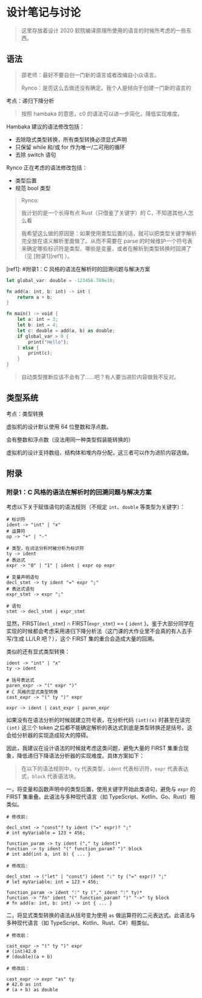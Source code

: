 # 设计笔记与讨论

> 这里存放着设计 2020 软院编译原理所使用的语言的时候所考虑的一些东西。

## 语法

> 邵老师：最好不要自创一门新的语言或者改编自小众语言。
> 
> Rynco：是否这么去做还没有确定。我个人是倾向于创建一门新的语言的
> 

考点：递归下降分析

> 按照 hambaka 的意思，c0 的语法可以进一步简化，降低实现难度。

Hambaka 建议的语法修改包括：

- 去除隐式类型转换，所有类型转换必须显式声明
- 只保留 while 和/或 for 作为唯一/二可用的循环
- 去除 switch 语句

Rynco 正在考虑的语法修改包括：

- 类型后置
- 规范 bool 类型

> Rynco: 
> 
> 我计划的是一个长得有点 Rust（只借鉴了关键字）的 C，不知道其他人怎么看
> 
> 我希望这么做的原因是：如果使用类型后置的话，就可以把类型关键字解析完全放在语义解析里面做了。从而不需要在 parse 的时候维护一个符号表来确定哪些标识符是类型、哪些是变量，或者在解析到类型转换时回溯了（见 [附录1][ref1] ）。
 
[ref1]: #附录1：C 风格的语法在解析时的回溯问题与解决方案
 
```rust
let global_var: double = -123456.789e10;

fn add(a: int, b: int) -> int {
    return a + b;
}

fn main() -> void {
    let a: int = 3;
    let b: int = 4;
    let c: double = add(a, b) as double;
    if global_var > 0 {
        print("Hello");
    } else {
        print(c);
    }
}
```

> 自动类型推断应该不会有了……吧？有人要当进阶内容做我不反对。

## 类型系统

考点：类型转换

虚拟机的设计默认使用 64 位整数和浮点数。

会有整数和浮点数（没法用同一种类型假装能转换的）

虚拟机的设计支持数组、结构体和堆内存分配，这三者可以作为进阶内容选做。


## 附录

### 附录1：C 风格的语法在解析时的回溯问题与解决方案

考虑以下关于赋值语句的语法规则（不规定 `int`、`double` 等类型为关键字）：

```
# 标识符
ident -> "int" | "x"
# 运算符
op -> "+" | "-"

# 类型，在词法分析时被分析为标识符
ty -> ident
# 表达式
expr -> "0" | "1" | ident | expr op expr

# 变量声明语句
decl_stmt -> ty ident "=" expr ";"
# 表达式语句
expr_stmt -> expr ";"

# 语句
stmt -> decl_stmt | expr_stmt
```

显然，FIRST(`decl_stmt`) ∩ FIRST(`expr_stmt`) == { `ident` }。鉴于大部分同学在实现的时候都会考虑采用递归下降分析法（这门课的大作业里不会真的有人去手写/生成 LL/LR 吧？），这个 FIRST 集的重合会造成大量的回溯。

类似的还有显式类型转换：

```
ident -> "int" | "x"
ty -> ident

# 括号表达式
paren_expr -> "(" expr ")"
# C 风格的显式类型转换
cast_expr -> "(" ty ")" expr

expr -> ident | cast_expr | paren_expr
```

如果没有在语法分析的时候就建立符号表，在分析代码 `(int)(x)` 时甚至在读完 `(int)` 这三个 token 之后都不能确定解析的表达式到底是类型转换还是括号。这会给分析器的实现造成较大的障碍。

因此，我建议在设计语法的时候就考虑这类问题，避免大量的 FIRST 集重合现象，降低递归下降语法分析器的实现难度。具体方案如下：

> 在以下的语法规则中，`ty` 代表类型，`ident` 代表标识符，`expr` 代表表达式，`block` 代表语法块。
> 

一，将变量和函数声明中的类型后置，使用关键字开始此类语句，避免与 `expr` 的 FIRST 集重叠。此语法与多种现代语言（如 TypeScript、Kotlin、Go、Rust）相类似。

```
# 修改前:

decl_stmt -> "const"? ty ident ("=" expr)? ";"
# int myVariable = 123 + 456;

function_param -> ty ident ("," ty ident)*
function -> ty ident "(" function_param? ")" block
# int add(int a, int b) { ... }

# 修改后:

decl_stmt -> ("let" | "const") ident ":" ty ("=" expr)? ";"
# let myVariable: int = 123 + 456;

function_param -> ident ":" ty ("," ident ":" ty)*
function -> "fn" ident "(" function_param? ")" "->" ty block
# fn add(a: int, b: int) -> int { ... }
```

二，将显式类型转换的语法从括号变为使用 `as` 做运算符的二元表达式。此语法与多种现代语言（如 TypeScript、Kotlin、Rust、C#）相类似。

```
# 修改前：

cast_expr -> "(" ty ")" expr
# (int)42.0
# (double)(a + b)

# 修改后：

cast_expr -> expr "as" ty
# 42.0 as int
# (a + b) as double
```
